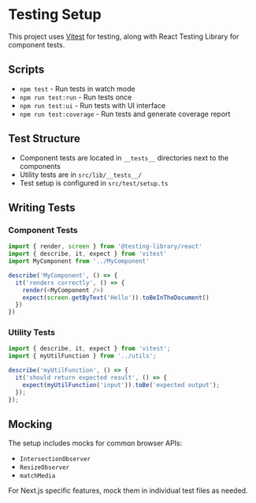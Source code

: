 # Testing Setup

This project uses [Vitest](https://vitest.dev/) for testing, along with React Testing Library for component tests.

## Scripts

- `npm test` - Run tests in watch mode
- `npm run test:run` - Run tests once
- `npm run test:ui` - Run tests with UI interface
- `npm run test:coverage` - Run tests and generate coverage report

## Test Structure

- Component tests are located in `__tests__` directories next to the components
- Utility tests are in `src/lib/__tests__/`
- Test setup is configured in `src/test/setup.ts`

## Writing Tests

### Component Tests

```typescript
import { render, screen } from '@testing-library/react'
import { describe, it, expect } from 'vitest'
import MyComponent from '../MyComponent'

describe('MyComponent', () => {
  it('renders correctly', () => {
    render(<MyComponent />)
    expect(screen.getByText('Hello')).toBeInTheDocument()
  })
})
```

### Utility Tests

```typescript
import { describe, it, expect } from 'vitest';
import { myUtilFunction } from '../utils';

describe('myUtilFunction', () => {
  it('should return expected result', () => {
    expect(myUtilFunction('input')).toBe('expected output');
  });
});
```

## Mocking

The setup includes mocks for common browser APIs:

- `IntersectionObserver`
- `ResizeObserver`
- `matchMedia`

For Next.js specific features, mock them in individual test files as needed.
